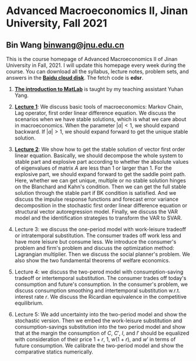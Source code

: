 # Advanced Macroeconomics II, Jinan University, Fall 2021
## Bin Wang binwang@jnu.edu.cn

This is the course homepage of Advanced Macroeconomics II of Jinan University in Fall, 2021. I will update this homepage every week during the course. You can download all the syllabus, lecture notes, problem sets, and answers in the **[Baidu cloud disk](https://pan.baidu.com/s/1xe1sCQz0sAU_RKdIUoJbkA)**. The fetch code is **edsr**.

1. **[The introduction to MatLab](https://www.bilibili.com/video/BV1Gf4y1P7ZZ)** is taught by my teaching assistant Yuhan Yang.
2. **[Lecture 1](https://www.bilibili.com/video/BV1Uh411J7zY/)**: We discuss basic tools of macroeconomics: Markov Chain, Lag operator, first order linear difference equation. We discuss the scenarios when we have stable solutions, which is what we care about in macroeconomics. When the parameter $|a|<1$, we should expand backward. If $|a|>1$, we should expand forward to get the unique stable solution.
3. **[Lecture 2](https://www.bilibili.com/video/BV1QL4y1B7ry/)**: We show how to get the stable solution of vector first order linear equation. Basically, we should decompose the whole system to stable part and explosive part according to whether the absolute values of eigenvalues of matrix $A$ are less than 1 or larger than 1. For the explosive part, we should expand forward to get the saddle point path. Here, whether we can get unique, multiple or no stable solution hinges on the Blanchard and Kahn's condition. Then we can get the full stable solution through the stable part if BK condition is satisfied.
And we discuss the impulse response functions and forecast error variance decomposition in the stochastic first order linear difference equation or structural vector autoregression model. Finally, we discuss the VAR model and the identification strategies to transform the VAR to SVAR.

4. Lecture 3: we discuss the one-period model with work-leisure tradeoff or intratemporal substitution. The consumer trades off work less and have more leisure but consume less. We introduce the consumer's problem and firm's problem and discuss the optimization method: Lagrangian multiplier. Then we discuss the social planner's problem. We also show the two fundamental theorems of welfare economics.
5. Lecture 4: we discuss the two-perod model with consumption-saving tradeoff or intertemporal substitution. The consumer trades off today's consumption and future's consumption. In the consumer's problem, we discuss consumption smoothing and intertemporal substitution w.r.t. interest rate $r$. We discuss the Ricardian equivalence in the competitive equilibrium.
6. Lecture 5: We add uncertainty into the two-period model and show the stochastic version. Then we embed the work-leisure substitution and consumption-savings substitution into the two period model and show that at the margin the consumption of $C$, $C'$, $l$, and $l'$ should be equalized with consideration of their price $1+r$, $1$, $w(1+r)$, and $w'$ in terms of future consumption. We calibrate the two-period model and show the comparative statics numerically.
